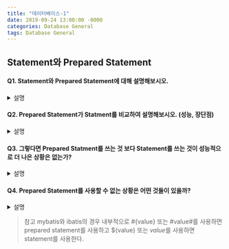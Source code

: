 ```yaml
---
title: "데이터베이스-1"
date: 2019-09-24 13:00:00 -0000
categories: Database General
tags: Database General
---
```


## Statement와 Prepared Statement

#### Q1. Statement와 Prepared Statement에 대해 설명해보시오.

<details><summary>설명</summary>
<p>

Java에서는 쿼리를 Statement 혹은 Prepared Statement라는 객체에 담아 DB에 전달하는데
Statement는 완성된 정적 쿼리가 DB로 전달되는 방식을 말하고
Prepared Statement는 쿼리를 미리 컴파일하고 사용될 파라미터와 함께 DB로 전달되는 방식을 말한다.

</p>
</details>

#### Q2. Prepared Statement가 Statment를 비교하여 설명해보시오. (성능, 장단점)

<details><summary>설명</summary>
<p>

Prepared Statement가 대부분의 경우에서 Statement보다 낫다.
DB는 쿼리 수행시 다음의 3단계를 거친다.

1) 쿼리 분석
2) 쿼리 컴파일
3) 쿼리 수행

**성능적인 측면**
Prepared Statement는 미리 컴파일된 SQL문을 사용하기 때문에 "쿼리분석"과 "쿼리컴파일" 과정이 생략된다.
하지만 Statement는 매번 쿼리 분석과 컴파일 과정을 거치지 때문에 전체 수행 속도가 상대적으로 느리다.

또한 Prepared Statement는 자주 사용하는 쿼리에 대해 컴파일 결과를 주로 캐시해놓고 사용한다.
쿼리 자체는 동일하고 사용되는 파라미터만 변경되는 것이기 때문에 재사용률이 Statement보다 높다.


**보안적인 측면**
Prepare Statement는 쿼리는 동일하고 사용되는 파라미터만 변경되기 때문에 SQL Injection으로부터 안전하다.
반면에 Statement는 사용자 입력으로부터 쿼리가 생상되므로 Injection의 위험이 있다.

따라서 항상 Statement보다 Prepared Statement를 사용하는 습관을 들이는게 좋다.

요약
> 성능적인 면에서 미리 컴파일 되어 있기도 하고 캐시 사용률이 높아 Prepared Statement가 우수
> 보안적인 면에서 SQL Injection 위험으로부터 안전하기 때문에 Prepared Statement가 우수

</p>
</details>

#### Q3. 그렇다면 Prepared Statment를 쓰는 것 보다 Statement를 쓰는 것이 성능적으로 더 나은 상황은 없는가?

<details><summary>설명</summary>
<p>

쿼리 자체가 변하지 않는 경우, 즉 쿼리와 결과가 거의 동일한 경우에 대해서는 Statement가 낫다.

왜냐하면 Prepared Statement는 쿼리를 캐시하여 사용하는데
DB는 쿼리가 같고 자주 사용된다면 해당 결과까지 캐싱하여 제공한다.

DB 데이터 접근 과정을 거치지 않고 캐시에서 바로 데이터를 제공해주기 때문에 빠를 수 있다.

</p>
</details>

#### Q4. Prepared Statement를 사용할 수 없는 상황은 어떤 것들이 있을까?

<details><summary>설명</summary>
<p>

Dynamic SQL를 사용해야 하는 경우엔 Prepared Statement를 사용 할 수 없다.

예를 들면
1) 어떤 조건에 따라 조회하는 칼럼이 달라진다던지
2) 조건에 따라 쿼리 자체가 달라진다던지
3) 조건에 따라 join하는 테이블이 달라진다던지
등등...

이렇게 Dynamic SQL을 사용해야 하는 경우에는 Prepared Statement를 사용할 수 없다.

</p>
</details>

> 참고
> mybatis와 ibatis의 경우 내부적으로
> #{value} 또는 #value#를 사용하면 prepared statement를 사용하고
> ${value} 또는 $value$를 사용하면 statement를 사용한다.